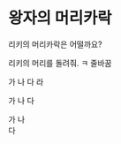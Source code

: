 # 왕자의 머리카락

리키의 머리카락은 어떨까요?

리키의 머리를 돌려줘. ㅋ
줄바꿈

가
나
다
라

가
나
다

가
나   
다


<!--stackedit_data:
eyJoaXN0b3J5IjpbLTIwOTI3OTQzMjIsNjE0OTc1NTM0LDYyMD
I3MzQ1NF19
-->